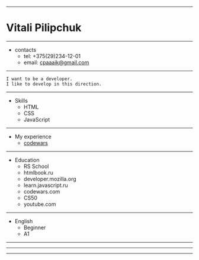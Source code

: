 ***
   
#  Vitali Pilipchuk
   
***
   
   * contacts
     * tel:     +375(29)234-12-01
     * email:  cpaaaik@gmail.com
       
***

    I want to be a developer. 
    I like to develop in this direction.
    
***

 * Skills
    * HTML
    * CSS
    * JavaScript 
   
***
 
 * My experience
     * [codewars](https://www.codewars.com/users/FaHTa3eP)
   
***
 
  * Education
    * RS School
    * htmlbook.ru
    * developer.mozilla.org
    * learn.javascript.ru
    * codewars.com
    * CS50
    * youtube.com
   
***

  * English
      * Beginner
      * A1

***
***
***
       
